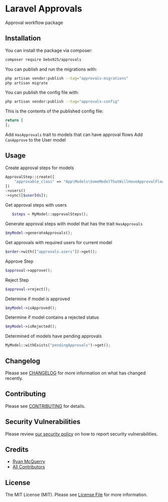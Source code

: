 # Laravel Approvals

Approval workflow package

## Installation

You can install the package via composer:

```bash
composer require bebo925/approvals
```

You can publish and run the migrations with:

```bash
php artisan vendor:publish --tag="approvals-migrations"
php artisan migrate
```

You can publish the config file with:

```bash
php artisan vendor:publish --tag="approvals-config"
```

This is the contents of the published config file:

```php
return [
];
```

Add `HasApprovals` trait to models that can have approval flows
Add `CanApprove` to the User model

## Usage

Create approval steps for models

```php
ApprovalStep::create([
    "approvable_class" => "App\Models\SomeModelThatWillHaveApprovalFlow"
])
->users()
->sync([$userIds]);
```

Get approval steps with users

```php
   $steps = MyModel::approvalSteps();
```

Generate approval steps with model that has the trait `HasApprovals`

```php
$myModel->generateApprovals();
```

Get approvals with required users for current model

```php
$order->with(["approvals.users"])->get();
```

Approve Step

```php
$approval->approve();
```

Reject Step

```php
$approval->reject();
```

Determine if model is approved

```php
$myModel->isApproved();
```

Determine if model contains a rejected status

```php
$myModel->isRejected();
```

Determined of models have pending approvals

```php
MyModel::withExists("pendingApprovals")->get();
```

## Changelog

Please see [CHANGELOG](CHANGELOG.md) for more information on what has changed recently.

## Contributing

Please see [CONTRIBUTING](CONTRIBUTING.md) for details.

## Security Vulnerabilities

Please review [our security policy](../../security/policy) on how to report security vulnerabilities.

## Credits

-   [Ryan McQuerry](https://github.com/bebo925)
-   [All Contributors](../../contributors)

## License

The MIT License (MIT). Please see [License File](LICENSE.md) for more information.
